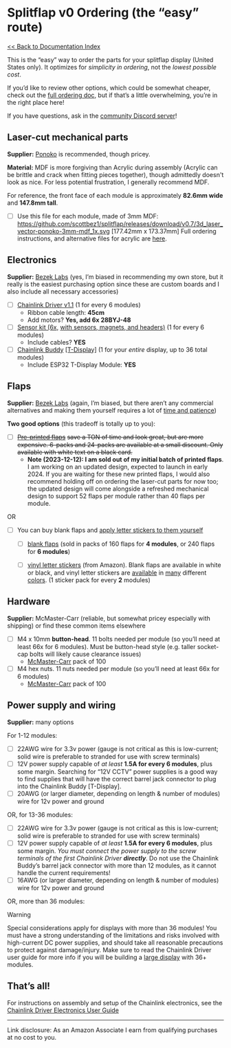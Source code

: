 # Splitflap v0 Ordering (the “easy” route)
[<< Back to Documentation Index](../DocumentationIndex.md)

This is the “easy” way to order the parts for your splitflap display (United States only). It optimizes for *simplicity in ordering*, not the *lowest possible cost*.

If you’d like to review other options, which could be somewhat cheaper, check out the [full ordering doc](OrderingComplete.md), but if that’s a little overwhelming, you’re in the right place here!

If you have questions, ask in the [community Discord server](https://discord.gg/Hxnftc8PyW)!


## Laser-cut mechanical parts

**Supplier:** [Ponoko](https://www.ponoko.com/) is recommended, though pricey.

**Material:** MDF is more forgiving than Acrylic during assembly (Acrylic can be brittle and crack when fitting pieces together), though admittedly doesn't look as nice. For less potential frustration, I generally recommend MDF.

For reference, the front face of each module is approximately **82.6mm wide** and **147.8mm tall**.


- [ ]  Use this file for each module, made of 3mm MDF: https://github.com/scottbez1/splitflap/releases/download/v0.7/3d_laser_vector-ponoko-3mm-mdf_1x.svg [177.42mm x 173.37mm] 
    Full ordering instructions, and alternative files for acrylic are [here](OrderingComplete.md).


## Electronics

**Supplier:** [Bezek Labs](https://bezeklabs.etsy.com) (yes, I’m biased in recommending my own store, but it really is the easiest purchasing option since these are custom boards and I also include all necessary accessories)


- [ ]  [Chainlink Driver v1.1](https://bezeklabs.etsy.com/listing/1123280069/splitflap-chainlink-driver-v11) (1 for every 6 modules)
    - Ribbon cable length: **45cm**
    - Add motors? **Yes, add 6x 28BYJ-48**
- [ ]  [Sensor kit (6x,](https://www.etsy.com/listing/1139795321/splitflap-sensor-kit-6x-with-sensors) [with sensors, magnets, and headers)](https://bezeklabs.etsy.com/listing/1139795321/splitflap-sensor-kit-6x-with-sensors)  (1 for every 6 modules)
    - Include cables? **YES**
- [ ]  [Chainlink Buddy](https://www.etsy.com/listing/1109357786/splitflap-chainlink-buddy-t-display) [[T-Display]](https://bezeklabs.etsy.com/listing/1109357786/splitflap-chainlink-buddy-t-display) (1 for your *entire* display, up to 36 total modules)
    - Include ESP32 T-Display Module: **YES**


## Flaps

**Supplier:** [Bezek Labs](https://bezeklabs.etsy.com) (again, I’m biased, but there aren’t any commercial alternatives and making them yourself requires a lot of [time and patience](https://github.com/scottbez1/splitflap/wiki/Cut-flaps))

**Two good options** (this tradeoff is totally up to you):

- [ ]  [~~Pre-printed flaps~~](https://bezeklabs.etsy.com/listing/1119149706/splitflap-display-flaps-printed-last) ~~save a TON of time and look great, but are more expensive. 6-packs and 24-packs are available at a small discount. Only available with white text on a black card.~~
    - **Note (2023-12-12): I am sold out of my initial batch of printed flaps**. I am working on an updated design, expected to launch in early 2024. If you are waiting for these new printed flaps, I would also recommend holding off on ordering the laser-cut parts for now too; the updated design will come alongside a refreshed mechanical design to support 52 flaps per module rather than 40 flaps per module.

OR

- [ ]  You can buy blank flaps and [apply letter stickers to them yourself](https://www.youtube.com/watch?v=3lFECISLwyI)
    - [ ]  [blank flaps](https://bezeklabs.etsy.com/listing/979720975/blank-splitflap-display-flaps) (sold in packs of 160 flaps for **4 modules**, or 240 flaps for **6 modules**)
    - [ ]  [vinyl letter stickers](https://amzn.to/37Frsjb) (from Amazon). Blank flaps are available in white or black, and vinyl letter stickers are [available](https://amzn.to/3ieAZj9) in [many](https://amzn.to/37t1y1R) different [colors](https://amzn.to/3tk4Ddh). (1 sticker pack for every **2** modules)


## Hardware

**Supplier:** McMaster-Carr (reliable, but somewhat pricey especially with shipping) or find these common items elsewhere


- [ ]  M4 x 10mm **button-head**. 11 bolts needed per module (so you’ll need at least 66x for 6 modules). Must be button-head style (e.g. taller socket-cap bolts will likely cause clearance issues)
    - [McMaster-Carr](https://www.mcmaster.com/92095A190/) pack of 100
- [ ]  M4 hex nuts. 11 nuts needed per module (so you’ll need at least 66x for 6 modules)
    - [McMaster-Carr](https://www.mcmaster.com/91828A231/) pack of 100


## Power supply and wiring

**Supplier:** many options

For 1-12 modules:

- [ ]  22AWG wire for 3.3v power (gauge is not critical as this is low-current; solid wire is preferable to stranded for use with screw terminals)
- [ ]  12V power supply capable of *at least* **1.5A for every 6 modules**, plus some margin. Searching for “12V CCTV” power supplies is a good way to find supplies that will have the correct barrel jack connector to plug into the Chainlink Buddy [T-Display].
- [ ]  20AWG (or larger diameter, depending on length & number of modules) wire for 12v power and ground

OR, for 13-36 modules:

- [ ]  22AWG wire for 3.3v power (gauge is not critical as this is low-current; solid wire is preferable to stranded for use with screw terminals)
- [ ]  12V power supply capable of *at least* **1.5A for every 6 modules**, plus some margin. *You must connect the power supply to the screw terminals of the first Chainlink Driver* ***directly***. Do not use the Chainlink Buddy’s barrel jack connector with more than 12 modules, as it cannot handle the current requirements!
- [ ]  16AWG (or larger diameter, depending on length & number of modules) wire for 12v power and ground

OR, more than 36 modules:
> [!WARNING]
> Special considerations apply for displays with more than 36 modules! You must have a strong understanding of the limitations and risks involved with high-current DC power supplies, and should take all reasonable precautions to protect against damage/injury. Make sure to read the Chainlink Driver user guide for more info if you will be building a [large display](../ElectronicsGuide.md#Large-displays) with 36+ modules.


## That’s all!

For instructions on assembly and setup of the Chainlink electronics, see the [Chainlink Driver Electronics User Guide](../ElectronicsGuide.md) 


----------

Link disclosure: As an Amazon Associate I earn from qualifying purchases at no cost to you.